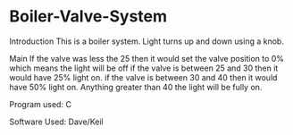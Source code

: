 # Boiler-Valve-System
Introduction 
This is a boiler system. Light turns up and down using a knob.

Main
If the valve was less the 25 then it would set the valve position to 0% which means the light will be off
if the valve is between 25 and 30 then it would have 25% light on. 
if the valve is between 30 and 40 then it would have 50% light on.
Anything greater than 40 the light will be fully on. 

Program used:
C

Software Used: 
Dave/Keil


